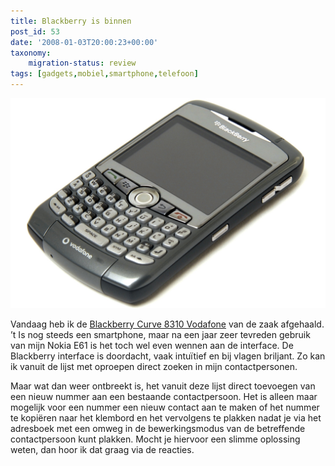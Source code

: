 ```yaml
---
title: Blackberry is binnen
post_id: 53
date: '2008-01-03T20:00:23+00:00'
taxonomy:
    migration-status: review
tags: [gadgets,mobiel,smartphone,telefoon]
---
```

![Blackberry Curve](blackberry-curve-8310-vodafone.jpg)

Vandaag heb ik de [Blackberry Curve 8310 Vodafone](http://www.vodafone.nl/shop/package/phonePackege.jsp?catId=cat6270013&confSkuId=sku19870059) van de zaak afgehaald. ’t Is nog steeds een smartphone, maar na een jaar zeer tevreden gebruik van mijn Nokia E61 is het toch wel even wennen aan de interface. De Blackberry interface is doordacht, vaak intuïtief en bij vlagen briljant. Zo kan ik vanuit de lijst met oproepen direct zoeken in mijn contactpersonen.

Maar wat dan weer ontbreekt is, het vanuit deze lijst direct toevoegen van een nieuw nummer aan een bestaande contactpersoon. Het is alleen maar mogelijk voor een nummer een nieuw contact aan te maken of het nummer te kopiëren naar het klembord en het vervolgens te plakken nadat je via het adresboek met een omweg in de bewerkingsmodus van de betreffende contactpersoon kunt plakken. Mocht je hiervoor een slimme oplossing weten, dan hoor ik dat graag via de reacties.
